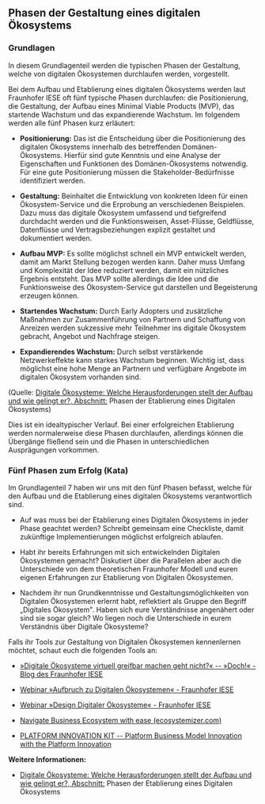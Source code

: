 ## Phasen der Gestaltung eines digitalen Ökosystems

### Grundlagen

In diesem Grundlagenteil werden die typischen Phasen der Gestaltung, welche von digitalen Ökosystemen durchlaufen werden, vorgestellt.

Bei dem Aufbau und Etablierung eines digitalen Ökosystems werden laut Fraunhofer IESE oft fünf typische Phasen durchlaufen: die Positionierung, die Gestaltung, der Aufbau eines Minimal Viable Products (MVP), das startende Wachstum und das expandierende Wachstum. Im folgendem werden alle fünf Phasen kurz erläutert:     

- **Positionierung:** Das ist die Entscheidung über die Positionierung des digitalen Ökosystems innerhalb des betreffenden Domänen-Ökosystems. Hierfür sind gute Kenntnis und eine Analyse der Eigenschaften und Funktionen des Domänen-Ökosystems notwendig. Für eine gute Positionierung müssen die Stakeholder-Bedürfnisse identifiziert werden.

- **Gestaltung:** Beinhaltet die Entwicklung von konkreten Ideen für einen Ökosystem-Service und die Erprobung an verschiedenen Beispielen. Dazu muss das digitale Ökosystem umfassend und tiefgreifend durchdacht werden und die Funktionsweisen, Asset-Flüsse, Geldflüsse, Datenflüsse und Vertragsbeziehungen explizit gestaltet und dokumentiert werden.

- **Aufbau MVP:** Es sollte möglichst schnell ein MVP entwickelt werden, damit am Markt Stellung bezogen werden kann. Daher muss Umfang und Komplexität der Idee reduziert werden, damit ein nützliches Ergebnis entsteht. Das MVP sollte allerdings die Idee und die Funktionsweise des Ökosystem-Service gut darstellen und Begeisterung erzeugen können.

- **Startendes Wachstum:** Durch Early Adopters und zusätzliche Maßnahmen zur Zusammenführung von Partnern und Schaffung von Anreizen werden sukzessive mehr Teilnehmer ins digitale Ökosystem gebracht, Angebot und Nachfrage steigen.

- **Expandierendes Wachstum:** Durch selbst verstärkende Netzwerkeffekte kann starkes Wachstum beginnen. Wichtig ist, dass möglichst eine hohe Menge an Partnern und verfügbare Angebote im digitalen Ökosystem vorhanden sind.

(Quelle: [Digitale Ökosysteme: Welche Herausforderungen stellt der Aufbau und wie gelingt er?, Abschnitt:](https://www.informatik-aktuell.de/management-und-recht/digitalisierung/digitale-oekosysteme-welche-herausforderungen-stellt-der-aufbau-und-wie-gelingt-er.html) Phasen der Etablierung eines Digitalen Ökosystems)

Dies ist ein idealtypischer Verlauf. Bei einer erfolgreichen Etablierung werden normalerweise diese Phasen durchlaufen, allerdings können die Übergänge fließend sein und die Phasen in unterschiedlichen Ausprägungen vorkommen.

### Fünf Phasen zum Erfolg (Kata)

Im Grundlagenteil 7 haben wir uns mit den fünf Phasen befasst, welche für den Aufbau und die Etablierung eines digitalen Ökosystems verantwortlich sind.

- Auf was muss bei der Etablierung eines Digitalen Ökosystems in jeder Phase geachtet werden? Schreibt gemeinsam eine Checkliste, damit zukünftige Implementierungen möglichst erfolgreich ablaufen.

- Habt ihr bereits Erfahrungen mit sich entwickelnden Digitalen Ökosystemen gemacht? Diskutiert über die Parallelen aber auch die Unterschiede von dem theoretischen Fraunhofer Modell und euren eigenen Erfahrungen zur Etablierung von Digitalen Ökosystemen.

- Nachdem ihr nun Grundkenntnisse und Gestaltungsmöglichkeiten von Digitalen Ökosystemen erlernt habt, reflektiert als Gruppe den Begriff „Digitales Ökosystem". Haben sich eure Verständnisse angenähert oder sind sie sogar gleich? Wo liegen noch die Unterschiede in eurem Verständnis über Digitale Ökosysteme?

Falls ihr Tools zur Gestaltung von Digitalen Ökosystemen kennenlernen möchtet, schaut euch die folgenden Tools an:

- [»Digitale Ökosysteme virtuell greifbar machen geht nicht?« -- »Doch!« - Blog des Fraunhofer IESE](https://www.iese.fraunhofer.de/blog/digitale-oekosysteme-greifbar-machen/)

- [Webinar »Aufbruch zu Digitalen Ökosystemen« - Fraunhofer IESE](https://www.iese.fraunhofer.de/de/seminare_training/webinare/digitale-oekosysteme-1.html)

- [Webinar »Design Digitaler Ökosysteme« - Fraunhofer IESE](https://www.iese.fraunhofer.de/de/seminare_training/webinare/digitale-oekosysteme-2.html)

- [Navigate Business Ecosystem with ease (ecosystemizer.com)](https://www.ecosystemizer.com/)

- [PLATFORM INNOVATION KIT -- Platform Business Model Innovation with the Platform Innovation](https://platforminnovationkit.com/)

**Weitere Informationen:**

- [Digitale Ökosysteme: Welche Herausforderungen stellt der Aufbau und wie gelingt er?, Abschnitt:](https://www.informatik-aktuell.de/management-und-recht/digitalisierung/digitale-oekosysteme-welche-herausforderungen-stellt-der-aufbau-und-wie-gelingt-er.html) Phasen der Etablierung eines Digitalen Ökosystems
